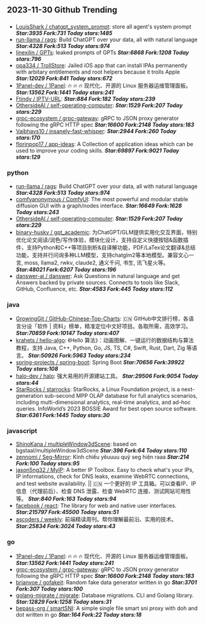 ## 2023-11-30 Github Trending

### 
* [LouisShark / chatgpt_system_prompt](https://github.com/LouisShark/chatgpt_system_prompt): store all agent's system prompt ***Star:3935 Fork:731 Today stars:1485***
* [run-llama / rags](https://github.com/run-llama/rags): Build ChatGPT over your data, all with natural language ***Star:4328 Fork:513 Today stars:974***
* [linexjlin / GPTs](https://github.com/linexjlin/GPTs): leaked prompts of GPTs ***Star:6868 Fork:1208 Today stars:796***
* [opa334 / TrollStore](https://github.com/opa334/TrollStore): Jailed iOS app that can install IPAs permanently with arbitary entitlements and root helpers because it trolls Apple ***Star:12029 Fork:841 Today stars:672***
* [1Panel-dev / 1Panel](https://github.com/1Panel-dev/1Panel): 🔥 🔥 🔥 现代化、开源的 Linux 服务器运维管理面板。 ***Star:13562 Fork:1441 Today stars:241***
* [Ftindy / IPTV-URL](https://github.com/Ftindy/IPTV-URL):  ***Star:884 Fork:182 Today stars:239***
* [OthersideAI / self-operating-computer](https://github.com/OthersideAI/self-operating-computer):  ***Star:1529 Fork:207 Today stars:229***
* [grpc-ecosystem / grpc-gateway](https://github.com/grpc-ecosystem/grpc-gateway): gRPC to JSON proxy generator following the gRPC HTTP spec ***Star:16600 Fork:2148 Today stars:183***
* [Vaibhavs10 / insanely-fast-whisper](https://github.com/Vaibhavs10/insanely-fast-whisper):  ***Star:2944 Fork:260 Today stars:170***
* [florinpop17 / app-ideas](https://github.com/florinpop17/app-ideas): A Collection of application ideas which can be used to improve your coding skills. ***Star:69897 Fork:9021 Today stars:129***

### python
* [run-llama / rags](https://github.com/run-llama/rags): Build ChatGPT over your data, all with natural language ***Star:4328 Fork:513 Today stars:974***
* [comfyanonymous / ComfyUI](https://github.com/comfyanonymous/ComfyUI): The most powerful and modular stable diffusion GUI with a graph/nodes interface. ***Star:16649 Fork:1628 Today stars:243***
* [OthersideAI / self-operating-computer](https://github.com/OthersideAI/self-operating-computer):  ***Star:1529 Fork:207 Today stars:229***
* [binary-husky / gpt_academic](https://github.com/binary-husky/gpt_academic): 为ChatGPT/GLM提供实用化交互界面，特别优化论文阅读/润色/写作体验，模块化设计，支持自定义快捷按钮&函数插件，支持Python和C++等项目剖析&自译解功能，PDF/LaTex论文翻译&总结功能，支持并行问询多种LLM模型，支持chatglm2等本地模型。兼容文心一言, moss, llama2, rwkv, claude2, 通义千问, 书生, 讯飞星火等。 ***Star:48021 Fork:6207 Today stars:196***
* [danswer-ai / danswer](https://github.com/danswer-ai/danswer): Ask Questions in natural language and get Answers backed by private sources. Connects to tools like Slack, GitHub, Confluence, etc. ***Star:4583 Fork:445 Today stars:112***

### java
* [GrowingGit / GitHub-Chinese-Top-Charts](https://github.com/GrowingGit/GitHub-Chinese-Top-Charts): 🇨🇳 GitHub中文排行榜，各语言分设「软件 | 资料」榜单，精准定位中文好项目。各取所需，高效学习。 ***Star:70859 Fork:10147 Today stars:407***
* [krahets / hello-algo](https://github.com/krahets/hello-algo): 《Hello 算法》：动画图解、一键运行的数据结构与算法教程，支持 Java, C++, Python, Go, JS, TS, C#, Swift, Rust, Dart, Zig 等语言。 ***Star:50926 Fork:5963 Today stars:234***
* [spring-projects / spring-boot](https://github.com/spring-projects/spring-boot): Spring Boot ***Star:70656 Fork:39922 Today stars:108***
* [halo-dev / halo](https://github.com/halo-dev/halo): 强大易用的开源建站工具。 ***Star:29506 Fork:9054 Today stars:44***
* [StarRocks / starrocks](https://github.com/StarRocks/starrocks): StarRocks, a Linux Foundation project, is a next-generation sub-second MPP OLAP database for full analytics scenarios, including multi-dimensional analytics, real-time analytics, and ad-hoc queries. InfoWorld’s 2023 BOSSIE Award for best open source software. ***Star:6361 Fork:1445 Today stars:30***

### javascript
* [ShinoKana / multipleWindow3dScene](https://github.com/ShinoKana/multipleWindow3dScene): based on bgstaal/multipleWindow3dScene ***Star:396 Fork:64 Today stars:110***
* [zennomi / Seg-Mirror](https://github.com/zennomi/Seg-Mirror): Kính chiếu yêuuuu quỷ seg hiện raaa ***Star:214 Fork:100 Today stars:95***
* [jason5ng32 / MyIP](https://github.com/jason5ng32/MyIP): A better IP Toolbox. Easy to check what's your IPs, IP informations, check for DNS leaks, examine WebRTC connections, and test website availability. || 🇨🇳 一个更好的 IP 工具箱。可以查看IP、IP 信息（代理前后）、检查 DNS 泄露、检查 WebRTC 连接、测试网站可用性等。 ***Star:840 Fork:163 Today stars:94***
* [facebook / react](https://github.com/facebook/react): The library for web and native user interfaces. ***Star:215797 Fork:45500 Today stars:51***
* [ascoders / weekly](https://github.com/ascoders/weekly): 前端精读周刊。帮你理解最前沿、实用的技术。 ***Star:25834 Fork:3024 Today stars:43***

### go
* [1Panel-dev / 1Panel](https://github.com/1Panel-dev/1Panel): 🔥 🔥 🔥 现代化、开源的 Linux 服务器运维管理面板。 ***Star:13562 Fork:1441 Today stars:241***
* [grpc-ecosystem / grpc-gateway](https://github.com/grpc-ecosystem/grpc-gateway): gRPC to JSON proxy generator following the gRPC HTTP spec ***Star:16600 Fork:2148 Today stars:183***
* [brianvoe / gofakeit](https://github.com/brianvoe/gofakeit): Random fake data generator written in go ***Star:3701 Fork:307 Today stars:100***
* [golang-migrate / migrate](https://github.com/golang-migrate/migrate): Database migrations. CLI and Golang library. ***Star:12829 Fork:1258 Today stars:31***
* [bepass-org / smartSNI](https://github.com/bepass-org/smartSNI): A simple single file smart sni proxy with doh and dot written in go ***Star:164 Fork:22 Today stars:18***
